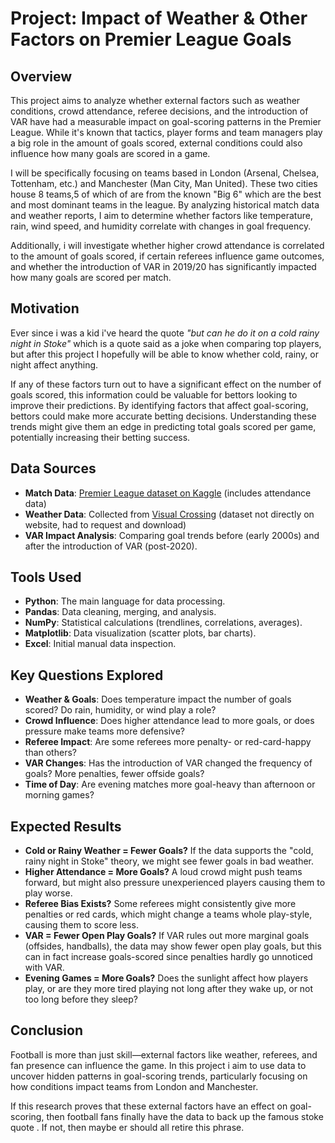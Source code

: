 # Project: Impact of Weather & Other Factors on Premier League Goals

## Overview
This project aims to analyze whether external factors such as weather conditions, crowd attendance, referee decisions, and the introduction of VAR have had a measurable impact on goal-scoring patterns in the Premier League. While it's known that tactics, player forms and team managers play a big role in the amount of goals scored, external conditions could also influence how many goals are scored in a game.

I will be specifically focusing on teams based in London (Arsenal, Chelsea, Tottenham, etc.) and Manchester (Man City, Man United). These two cities house 8 teams,5 of which of are from the known "Big 6" which are the best and most dominant teams in the league. By analyzing historical match data and weather reports, I aim to determine whether factors like temperature, rain, wind speed, and humidity correlate with changes in goal frequency.

Additionally, i will investigate whether higher crowd attendance is correlated to the amount of goals scored, if certain referees influence game outcomes, and whether the introduction of VAR in 2019/20 has significantly impacted how many goals are scored per match.

## Motivation
Ever since i was a kid i've heard the quote *"but can he do it on a cold rainy night in Stoke"* which is a quote said as a joke when comparing top players, but after this project I hopefully will be able to know whether cold, rainy, or night affect anything.

If any of these factors turn out to have a significant effect on the number of goals scored, this information could be valuable for bettors looking to improve their predictions. By identifying factors that affect goal-scoring, bettors could make more accurate betting decisions. Understanding these trends might give them an edge in predicting total goals scored per game, potentially increasing their betting success.

## Data Sources
- **Match Data**: [Premier League dataset on Kaggle]([https://www.kaggle.com/datasets](https://www.kaggle.com/datasets/saife245/english-premier-league)) (includes attendance data)
- **Weather Data**: Collected from [Visual Crossing]([https://www.visualcrossing.com/](https://www.visualcrossing.com/weather-query-builder/)) (dataset not directly on website, had to request and download)
- **VAR Impact Analysis**: Comparing goal trends before (early 2000s) and after the introduction of VAR (post-2020).

## Tools Used
- **Python**: The main language for data processing.
- **Pandas**: Data cleaning, merging, and analysis.
- **NumPy**: Statistical calculations (trendlines, correlations, averages).
- **Matplotlib**: Data visualization (scatter plots, bar charts).
- **Excel**: Initial manual data inspection.

## Key Questions Explored
- **Weather & Goals**: Does temperature impact the number of goals scored? Do rain, humidity, or wind play a role?
- **Crowd Influence**: Does higher attendance lead to more goals, or does pressure make teams more defensive?
- **Referee Impact**: Are some referees more penalty- or red-card-happy than others?
- **VAR Changes**: Has the introduction of VAR changed the frequency of goals? More penalties, fewer offside goals?
- **Time of Day**: Are evening matches more goal-heavy than afternoon or morning games?

## Expected Results
- **Cold or Rainy Weather = Fewer Goals?** If the data supports the "cold, rainy night in Stoke" theory, we might see fewer goals in bad weather.
- **Higher Attendance = More Goals?** A loud crowd might push teams forward, but might also pressure unexperienced players causing them to play worse.
- **Referee Bias Exists?** Some referees might consistently give more penalties or red cards, which might change a teams whole play-style, causing them to score less.
- **VAR = Fewer Open Play Goals?** If VAR rules out more marginal goals (offsides, handballs), the data may show fewer open play goals, but this can in fact increase goals-scored since penalties hardly go unnoticed with VAR.
- **Evening Games = More Goals?** Does the sunlight affect how players play, or are they more tired playing not long after they wake up, or not too long before they sleep?

## Conclusion
Football is more than just skill—external factors like weather, referees, and fan presence can influence the game. In this project i aim to use data to uncover hidden patterns in goal-scoring trends, particularly focusing on how conditions impact teams from London and Manchester.  

If this research proves that these external factors have an effect on goal-scoring, then football fans finally have the data to back up the famous stoke quote . If not, then maybe er should all retire this phrase.
